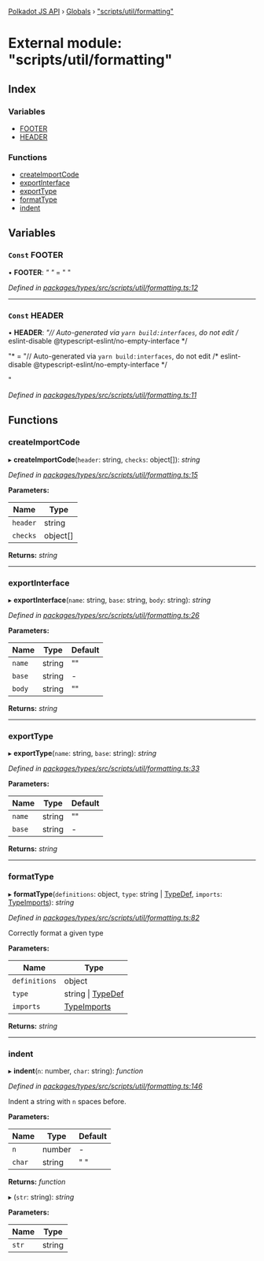 [Polkadot JS API](../README.md) › [Globals](../globals.md) › ["scripts/util/formatting"](_scripts_util_formatting_.md)

# External module: "scripts/util/formatting"

## Index

### Variables

* [FOOTER](_scripts_util_formatting_.md#const-footer)
* [HEADER](_scripts_util_formatting_.md#const-header)

### Functions

* [createImportCode](_scripts_util_formatting_.md#createimportcode)
* [exportInterface](_scripts_util_formatting_.md#exportinterface)
* [exportType](_scripts_util_formatting_.md#exporttype)
* [formatType](_scripts_util_formatting_.md#formattype)
* [indent](_scripts_util_formatting_.md#indent)

## Variables

### `Const` FOOTER

• **FOOTER**: *"
"* = "
"

*Defined in [packages/types/src/scripts/util/formatting.ts:12](https://github.com/polkadot-js/api/blob/532a252fe/packages/types/src/scripts/util/formatting.ts#L12)*

___

### `Const` HEADER

• **HEADER**: *"// Auto-generated via `yarn build:interfaces`, do not edit
/* eslint-disable @typescript-eslint/no-empty-interface */

"* = "// Auto-generated via `yarn build:interfaces`, do not edit
/* eslint-disable @typescript-eslint/no-empty-interface */

"

*Defined in [packages/types/src/scripts/util/formatting.ts:11](https://github.com/polkadot-js/api/blob/532a252fe/packages/types/src/scripts/util/formatting.ts#L11)*

## Functions

###  createImportCode

▸ **createImportCode**(`header`: string, `checks`: object[]): *string*

*Defined in [packages/types/src/scripts/util/formatting.ts:15](https://github.com/polkadot-js/api/blob/532a252fe/packages/types/src/scripts/util/formatting.ts#L15)*

**Parameters:**

Name | Type |
------ | ------ |
`header` | string |
`checks` | object[] |

**Returns:** *string*

___

###  exportInterface

▸ **exportInterface**(`name`: string, `base`: string, `body`: string): *string*

*Defined in [packages/types/src/scripts/util/formatting.ts:26](https://github.com/polkadot-js/api/blob/532a252fe/packages/types/src/scripts/util/formatting.ts#L26)*

**Parameters:**

Name | Type | Default |
------ | ------ | ------ |
`name` | string | "" |
`base` | string | - |
`body` | string | "" |

**Returns:** *string*

___

###  exportType

▸ **exportType**(`name`: string, `base`: string): *string*

*Defined in [packages/types/src/scripts/util/formatting.ts:33](https://github.com/polkadot-js/api/blob/532a252fe/packages/types/src/scripts/util/formatting.ts#L33)*

**Parameters:**

Name | Type | Default |
------ | ------ | ------ |
`name` | string | "" |
`base` | string | - |

**Returns:** *string*

___

###  formatType

▸ **formatType**(`definitions`: object, `type`: string | [TypeDef](../interfaces/_codec_create_types_.typedef.md), `imports`: [TypeImports](../interfaces/_scripts_util_imports_.typeimports.md)): *string*

*Defined in [packages/types/src/scripts/util/formatting.ts:82](https://github.com/polkadot-js/api/blob/532a252fe/packages/types/src/scripts/util/formatting.ts#L82)*

Correctly format a given type

**Parameters:**

Name | Type |
------ | ------ |
`definitions` | object |
`type` | string &#124; [TypeDef](../interfaces/_codec_create_types_.typedef.md) |
`imports` | [TypeImports](../interfaces/_scripts_util_imports_.typeimports.md) |

**Returns:** *string*

___

###  indent

▸ **indent**(`n`: number, `char`: string): *function*

*Defined in [packages/types/src/scripts/util/formatting.ts:146](https://github.com/polkadot-js/api/blob/532a252fe/packages/types/src/scripts/util/formatting.ts#L146)*

Indent a string with `n` spaces before.

**Parameters:**

Name | Type | Default |
------ | ------ | ------ |
`n` | number | - |
`char` | string | " " |

**Returns:** *function*

▸ (`str`: string): *string*

**Parameters:**

Name | Type |
------ | ------ |
`str` | string |
